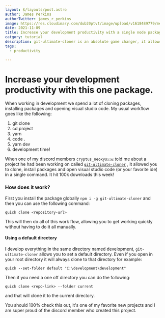 ```yaml
---
layout: $/layouts/post.astro
author: James Perkins
authorTwitter: james_r_perkins
image: https://res.cloudinary.com/dub20ptvt/image/upload/v1618489779/me_n7quph.jpg
date: 2021-11-09
title: Increase your development productivity with a single node package.
catgory: tutorial
description: git-ultimate-cloner is an absolute game changer, it allows you to clone, install open an idea and get ready to develop. This will speed your productivity up and allow you to move quickly.
tags:
  - productivity

---
```


# Increase your development productivity with this one package.

When working in development we spend a lot of cloning packages, installing packages and opening visual studio code. My usual workflow goes like the following:

1. git clone
2. cd project 
3. yarn
4. code . 
5. yarn dev
6. development time!

When one of my discord members `cryptus_neoxys🇮🇳` told me about a project he had been working on called [`git-ultimate-cloner`](https://www.npmjs.com/package/git-ultimate-cloner) , it allowed you to clone, install packages and open visual studio code (or your favorite ide) in a single command. It hit 100k downloads this week! 

### How does it work?

First you install the package globally `npm i -g git-ultimate-cloner` and then you can use the following command:
```
quick clone <repository-url>
```
This will then do all of this work flow, allowing you to get working quickly without having to do it all manually. 

#### Using a default directory

I develop everything in the same directory named development, `git-ultimate-cloner` allows you to set a default directory. Even if you open in your root directory it will always clone to that directory for example:

```
quick --set-folder default "C:\development\development"
```
Then if you need a one off directory you can do the following:

```
quick clone <repo-link> --folder current
```
and that will clone it to the current directory. 

You should 100% check this out, it's one of my favorite new projects and I am super proud of the discord member who created this project. 
